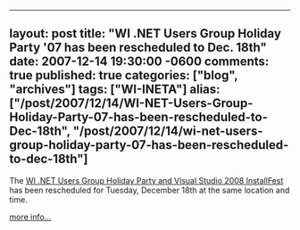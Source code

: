   ---
  layout: post
  title: "WI .NET Users Group Holiday Party '07 has been rescheduled to Dec. 18th"
  date: 2007-12-14 19:30:00 -0600
  comments: true
  published: true
  categories: ["blog", "archives"]
  tags: ["WI-INETA"]
  alias: ["/post/2007/12/14/WI-NET-Users-Group-Holiday-Party-07-has-been-rescheduled-to-Dec-18th", "/post/2007/12/14/wi-net-users-group-holiday-party-07-has-been-rescheduled-to-dec-18th"]
  ---
<!-- more -->
<p>The <a href="http://wi-ineta.org/DesktopDefault.aspx?tabid=180">WI .NET Users Group Holiday Party and Visual Studio 2008 InstallFest</a> has been rescheduled for Tuesday, December 18th at the same location and time.</p>
<p><a href="http://wi-ineta.org/DesktopDefault.aspx?tabid=180">more info...</a></p>
